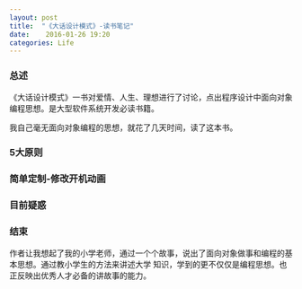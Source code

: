 ```yaml
---
layout: post
title:  "《大话设计模式》-读书笔记"
date:    2016-01-26 19:20
categories: Life
---
```


### 总述
《大话设计模式》一书对爱情、人生、理想进行了讨论，点出程序设计中面向对象编程思想。是大型软件系统开发必读书籍。

我自己毫无面向对象编程的思想，就花了几天时间，读了这本书。

### 5大原则

### 简单定制-修改开机动画

### 目前疑惑

### 结束
作者让我想起了我的小学老师，通过一个个故事，说出了面向对象做事和编程的基本思想。通过教小学生的方法来讲述大学
知识，学到的更不仅仅是编程思想。也正反映出优秀人才必备的讲故事的能力。
